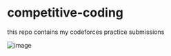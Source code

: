 # competitive-coding
this repo contains my codeforces practice submissions 


![image](https://user-images.githubusercontent.com/65327333/124250372-76a85580-db42-11eb-8133-e84a07796497.png)


